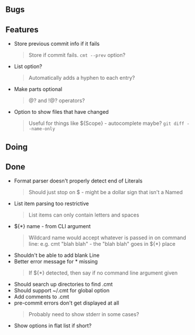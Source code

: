 ## Bugs


## Features

- Store previous commit info if it fails
    > Store if commit fails. `cmt --prev` option?
- List option?
    > Automatically adds a hyphen to each entry?
- Make parts optional
    > @? and !@? operators?
- Option to show files that have changed
    > Useful for things like ${Scope} - autocomplete maybe? `git diff --name-only`

## Doing


## Done

- Format parser doesn't properly detect end of Literals
    > Should just stop on $ - might be a dollar sign that isn't a Named
- List item parsing too restrictive
    > List items can only contain letters and spaces
- ${*} name - from CLI argument
    > Wildcard name would accept whatever is passed in on command line: e.g. cmt "blah blah" - the "blah blah" goes in ${*} place
- Shouldn't be able to add blank Line
- Better error message for * missing
    > If ${*} detected, then say if no command line argument given
- Should search up directories to find .cmt
- Should support ~/.cmt for global option
- Add comments to .cmt
- pre-commit errors don't get displayed at all
    > Probably need to show stderr in some cases?
- Show options in flat list if short?
